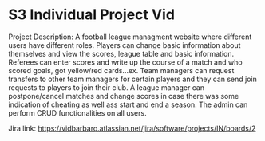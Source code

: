 # S3 Individual Project Vid
Project Description: A football league managment website where different users have different roles. Players can change basic information about     themselves and view the scores, league table and basic information. Referees can enter scores and write up the course of a match and who scored goals, got yellow/red cards...ex. Team managers can request transfers to other team managers for certain players and they can send join requests to players to join their club. A league manager can postpone/cancel matches and change scores in case there was some indication of cheating as well ass start and end a season. The admin can perform CRUD functionalities on all users.

Jira link: https://vidbarbaro.atlassian.net/jira/software/projects/IN/boards/2
